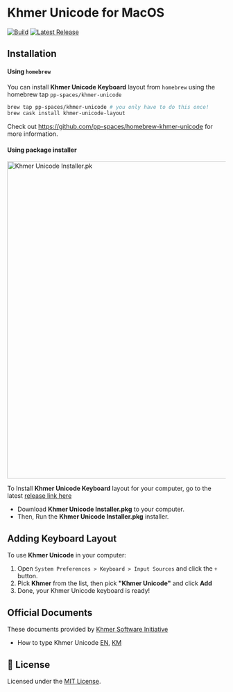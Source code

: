# Khmer Unicode for MacOS

[![Build](https://github.com/socheatsok78/khmer-unicode-keyboard-for-macos/actions/workflows/build.yml/badge.svg)](https://github.com/socheatsok78/khmer-unicode-keyboard-for-macos/actions/workflows/build.yml)
[![Latest Release](https://img.shields.io/github/tag/socheatsok78/Khmer-Unicode-for-MacOS.svg?label=release)](https://github.com/socheatsok78/Khmer-Unicode-for-MacOS/releases/latest)

## Installation

#### Using `homebrew`
You can install **Khmer Unicode Keyboard** layout from `homebrew` using the homebrew tap `pp-spaces/khmer-unicode`
```sh
brew tap pp-spaces/khmer-unicode # you only have to do this once!
brew cask install khmer-unicode-layout
```

Check out https://github.com/pp-spaces/homebrew-khmer-unicode for more information.

#### Using package installer
<img width="732" alt="Khmer Unicode Installer.pk" src="https://github.com/socheatsok78/khmer-unicode-keyboard-for-macos/assets/4363857/3ca1c024-597a-4f43-aa09-dfc5767c7bb5">

To Install **Khmer Unicode Keyboard** layout for your computer, go to the latest [release link here](https://github.com/socheatsok78/Khmer-Unicode-for-MacOS/releases/latest)

- Download **Khmer Unicode Installer.pkg** to your computer.
- Then, Run the **Khmer Unicode Installer.pkg** installer.

## Adding Keyboard Layout

To use **Khmer Unicode** in your computer:
1. Open `System Preferences > Keyboard > Input Sources` and click the `+` button.
2. Pick **Khmer** from the list, then pick **"Khmer Unicode"** and click **Add**
3. Done, your Khmer Unicode keyboard is ready!

## Official Documents

These documents provided by [Khmer Software Initiative](http://khmeros.info)

-   How to type Khmer Unicode [EN](docs/How_to_type_Khmer_Unicode_v1.0En.pdf), [KM](How_to_type_Khmer_Unicode.ver1.0km.pdf)

## :memo: License

Licensed under the [MIT License](./LICENSE).
